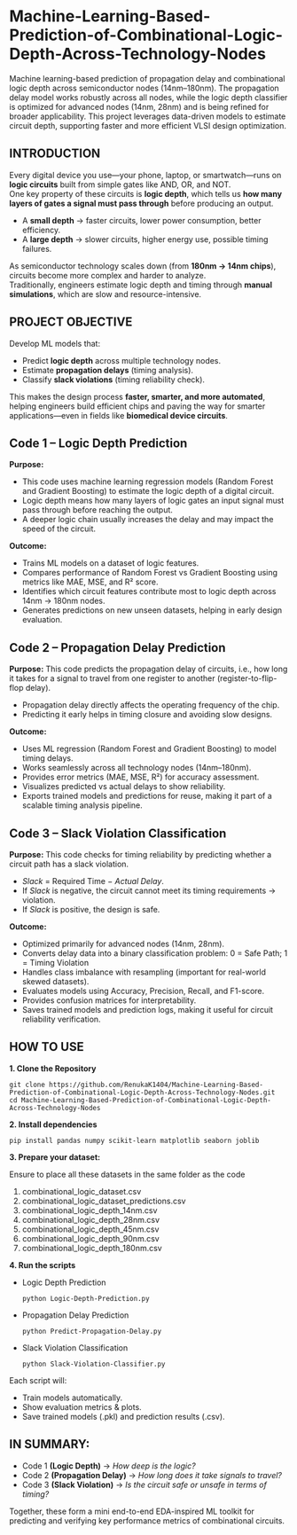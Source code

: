# Machine-Learning-Based-Prediction-of-Combinational-Logic-Depth-Across-Technology-Nodes
Machine learning-based prediction of propagation delay and combinational logic depth across semiconductor nodes (14nm–180nm). The propagation delay model works robustly across all nodes, while the logic depth classifier is optimized for advanced nodes (14nm, 28nm) and is being refined for broader applicability. This project leverages data-driven models to estimate circuit depth, supporting faster and more efficient VLSI design optimization.

## INTRODUCTION
Every digital device you use—your phone, laptop, or smartwatch—runs on **logic circuits** built from simple gates like AND, OR, and NOT.  
One key property of these circuits is **logic depth**, which tells us **how many layers of gates a signal must pass through** before producing an output.  

- A **small depth** → faster circuits, lower power consumption, better efficiency.  
- A **large depth** → slower circuits, higher energy use, possible timing failures.  

As semiconductor technology scales down (from **180nm → 14nm chips**), circuits become more complex and harder to analyze.  
Traditionally, engineers estimate logic depth and timing through **manual simulations**, which are slow and resource-intensive.  

## PROJECT OBJECTIVE  
Develop ML models that:  
  - Predict **logic depth** across multiple technology nodes.  
  - Estimate **propagation delays** (timing analysis).  
  - Classify **slack violations** (timing reliability check).

This makes the design process **faster, smarter, and more automated**, helping engineers build efficient chips and paving the way for smarter applications—even in fields like **biomedical device circuits**.  

## Code 1 – Logic Depth Prediction
**Purpose:**
- This code uses machine learning regression models (Random Forest and Gradient Boosting) to estimate the logic depth of a digital circuit.
- Logic depth means how many layers of logic gates an input signal must pass through before reaching the output.
- A deeper logic chain usually increases the delay and may impact the speed of the circuit.

**Outcome:**
- Trains ML models on a dataset of logic features.
- Compares performance of Random Forest vs Gradient Boosting using metrics like MAE, MSE, and R² score.
- Identifies which circuit features contribute most to logic depth across 14nm → 180nm nodes.
- Generates predictions on new unseen datasets, helping in early design evaluation.

## Code 2 – Propagation Delay Prediction
**Purpose:**
This code predicts the propagation delay of circuits, i.e., how long it takes for a signal to travel from one register to another (register-to-flip-flop delay).
- Propagation delay directly affects the operating frequency of the chip.
- Predicting it early helps in timing closure and avoiding slow designs.

**Outcome:**
- Uses ML regression (Random Forest and Gradient Boosting) to model timing delays.
- Works seamlessly across all technology nodes (14nm–180nm).
- Provides error metrics (MAE, MSE, R²) for accuracy assessment.
- Visualizes predicted vs actual delays to show reliability.
- Exports trained models and predictions for reuse, making it part of a scalable timing analysis pipeline.

## Code 3 – Slack Violation Classification
**Purpose:**
This code checks for timing reliability by predicting whether a circuit path has a slack violation.
- *Slack* = Required Time − *Actual Delay*.
- If *Slack* is negative, the circuit cannot meet its timing requirements → violation.
- If *Slack* is positive, the design is safe.

**Outcome:**
- Optimized primarily for advanced nodes (14nm, 28nm).
- Converts delay data into a binary classification problem: 0 = Safe Path; 1 = Timing Violation
- Handles class imbalance with resampling (important for real-world skewed datasets).
- Evaluates models using Accuracy, Precision, Recall, and F1-score.
- Provides confusion matrices for interpretability.
- Saves trained models and prediction logs, making it useful for circuit reliability verification.

## HOW TO USE
**1. Clone the Repository**
   ```
   git clone https://github.com/RenukaK1404/Machine-Learning-Based-Prediction-of-Combinational-Logic-Depth-Across-Technology-Nodes.git
   cd Machine-Learning-Based-Prediction-of-Combinational-Logic-Depth-Across-Technology-Nodes
   ```
**2. Install dependencies**
   ```
   pip install pandas numpy scikit-learn matplotlib seaborn joblib
   ```
**3. Prepare your dataset:**

Ensure to place all these datasets in the same folder as the code
1. combinational_logic_dataset.csv
2. combinational_logic_dataset_predictions.csv
3. combinational_logic_depth_14nm.csv
4. combinational_logic_depth_28nm.csv
5. combinational_logic_depth_45nm.csv
6. combinational_logic_depth_90nm.csv
7. combinational_logic_depth_180nm.csv

**4. Run the scripts**
   - Logic Depth Prediction
     ```
     python Logic-Depth-Prediction.py
     ```
   - Propagation Delay Prediction
     ```
     python Predict-Propagation-Delay.py
     ```
   - Slack Violation Classification
     ```
     python Slack-Violation-Classifier.py
     ```
Each script will:
- Train models automatically.
- Show evaluation metrics & plots.
- Save trained models (.pkl) and prediction results (.csv).

## IN SUMMARY:
- Code 1 **(Logic Depth)** → *How deep is the logic?*
- Code 2 **(Propagation Delay)** → *How long does it take signals to travel?*
- Code 3 **(Slack Violation)** → *Is the circuit safe or unsafe in terms of timing?*

Together, these form a mini end-to-end EDA-inspired ML toolkit for predicting and verifying key performance metrics of combinational circuits.
  
